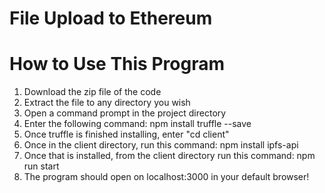 # File Upload to Ethereum

# How to Use This Program
1. Download the zip file of the code
2. Extract the file to any directory you wish
3. Open a command prompt in the project directory
4. Enter the following command: npm install truffle --save
5. Once truffle is finished installing, enter "cd client"
6. Once in the client directory, run this command: npm install ipfs-api
7. Once that is installed, from the client directory run this command: npm run start
8. The program should open on localhost:3000 in your default browser!
